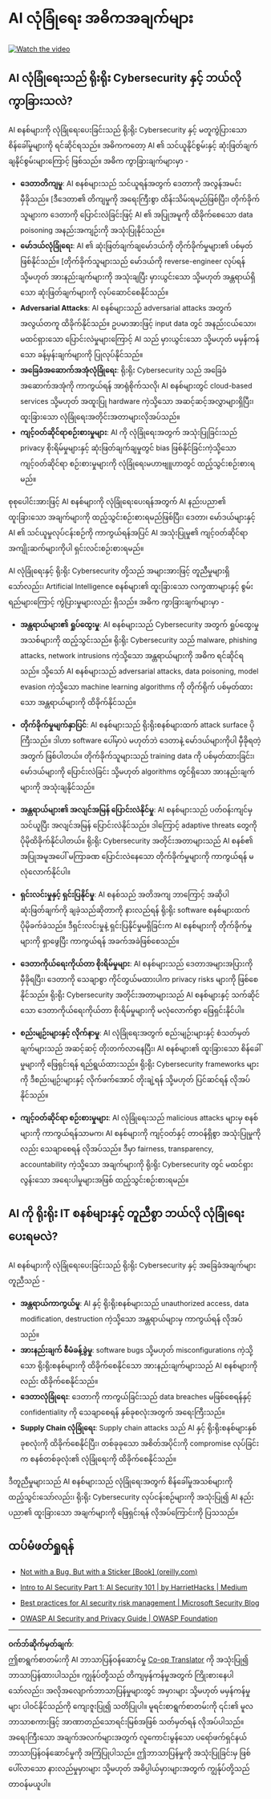 <!--
CO_OP_TRANSLATOR_METADATA:
{
  "original_hash": "66b61d96936cf25d20fcb411d4ce5227",
  "translation_date": "2025-09-03T22:52:08+00:00",
  "source_file": "8.1 AI security key concepts.md",
  "language_code": "my"
}
-->
# AI လုံခြုံရေး အဓိကအချက်များ

[![Watch the video](../../translated_images/8-1_placeholder.00bf95633da13ca44348bde620f848337ccbd7ae4022459eab1df7f37421ba4e.my.png)](https://learn-video.azurefd.net/vod/player?id=ba44f5f7-9b47-462f-9aa5-13e2b71f4998)

## AI လုံခြုံရေးသည် ရိုးရိုး Cybersecurity နှင့် ဘယ်လိုကွာခြားသလဲ?

AI စနစ်များကို လုံခြုံရေးပေးခြင်းသည် ရိုးရိုး Cybersecurity နှင့် မတူကွဲပြားသော စိန်ခေါ်မှုများကို ရင်ဆိုင်ရသည်။ အဓိကကတော့ AI ၏ သင်ယူနိုင်စွမ်းနှင့် ဆုံးဖြတ်ချက်ချနိုင်စွမ်းများကြောင့် ဖြစ်သည်။ အဓိက ကွာခြားချက်များမှာ -

-   **ဒေတာတိကျမှု**: AI စနစ်များသည် သင်ယူရန်အတွက် ဒေတာကို အလွန်အမင်း မှီခိုသည်။ [ဒီဒေတာ၏ တိကျမှုကို အရေးကြီးစွာ ထိန်းသိမ်းရမည်ဖြစ်ပြီး၊ တိုက်ခိုက်သူများက ဒေတာကို ပြောင်းလဲခြင်းဖြင့် AI ၏ အပြုအမူကို ထိခိုက်စေသော data poisoning အနည်းအကျဉ်းကို အသုံးပြုနိုင်သည်။
-   **မော်ဒယ်လုံခြုံရေး**: AI ၏ ဆုံးဖြတ်ချက်ချမော်ဒယ်ကို တိုက်ခိုက်မှုများ၏ ပစ်မှတ်ဖြစ်နိုင်သည်။ [တိုက်ခိုက်သူများသည် မော်ဒယ်ကို reverse-engineer လုပ်ရန် သို့မဟုတ် အားနည်းချက်များကို အသုံးချပြီး မှားယွင်းသော သို့မဟုတ် အန္တရာယ်ရှိသော ဆုံးဖြတ်ချက်များကို လုပ်ဆောင်စေနိုင်သည်။
-   **Adversarial Attacks**: AI စနစ်များသည် adversarial attacks အတွက် အလွယ်တကူ ထိခိုက်နိုင်သည်။ ဥပမာအားဖြင့် input data တွင် အနည်းငယ်သော၊ မထင်ရှားသော ပြောင်းလဲမှုများကြောင့် AI သည် မှားယွင်းသော သို့မဟုတ် မမှန်ကန်သော ခန့်မှန်းချက်များကို ပြုလုပ်နိုင်သည်။
-   **အခြေခံအဆောက်အအုံလုံခြုံရေး**: ရိုးရိုး Cybersecurity သည် အခြေခံအဆောက်အအုံကို ကာကွယ်ရန် အာရုံစိုက်သလို၊ AI စနစ်များတွင် cloud-based services သို့မဟုတ် အထူးပြု hardware ကဲ့သို့သော အဆင့်ဆင့်အလွှာများရှိပြီး၊ ထူးခြားသော လုံခြုံရေးအတိုင်းအတာများလိုအပ်သည်။
-   **ကျင့်ဝတ်ဆိုင်ရာစဉ်းစားမှုများ**: AI ကို လုံခြုံရေးအတွက် အသုံးပြုခြင်းသည် privacy စိုးရိမ်မှုများနှင့် ဆုံးဖြတ်ချက်ချမှုတွင် bias ဖြစ်နိုင်ခြင်းကဲ့သို့သော ကျင့်ဝတ်ဆိုင်ရာ စဉ်းစားမှုများကို လုံခြုံရေးမဟာဗျူဟာတွင် ထည့်သွင်းစဉ်းစားရမည်။

စုစုပေါင်းအားဖြင့် AI စနစ်များကို လုံခြုံရေးပေးရန်အတွက် AI နည်းပညာ၏ ထူးခြားသော အချက်များကို ထည့်သွင်းစဉ်းစားရမည်ဖြစ်ပြီး၊ ဒေတာ၊ မော်ဒယ်များနှင့် AI ၏ သင်ယူမှုလုပ်ငန်းစဉ်ကို ကာကွယ်ရန်အပြင် AI အသုံးပြုမှု၏ ကျင့်ဝတ်ဆိုင်ရာ အကျိုးဆက်များကိုပါ ရှင်းလင်းစဉ်းစားရမည်။

AI လုံခြုံရေးနှင့် ရိုးရိုး Cybersecurity တို့သည် အများအားဖြင့် တူညီမှုများရှိသော်လည်း၊ Artificial Intelligence စနစ်များ၏ ထူးခြားသော လက္ခဏာများနှင့် စွမ်းရည်များကြောင့် ကွဲပြားမှုများလည်း ရှိသည်။ အဓိက ကွာခြားချက်များမှာ -

- **အန္တရာယ်များ၏ ရှုပ်ထွေးမှု**: AI စနစ်များသည် Cybersecurity အတွက် ရှုပ်ထွေးမှုအသစ်များကို ထည့်သွင်းသည်။ ရိုးရိုး Cybersecurity သည် malware, phishing attacks, network intrusions ကဲ့သို့သော အန္တရာယ်များကို အဓိက ရင်ဆိုင်ရသည်။ သို့သော် AI စနစ်များသည် adversarial attacks, data poisoning, model evasion ကဲ့သို့သော machine learning algorithms ကို တိုက်ရိုက် ပစ်မှတ်ထားသော အန္တရာယ်များကို ထိခိုက်နိုင်သည်။
  
- **တိုက်ခိုက်မှုမျက်နှာပြင်**: AI စနစ်များသည် ရိုးရိုးစနစ်များထက် attack surface ပိုကြီးသည်။ ဒါဟာ software ပေါ်မှာပဲ မဟုတ်ဘဲ ဒေတာနဲ့ မော်ဒယ်များကိုပါ မှီခိုရတဲ့အတွက် ဖြစ်ပါတယ်။ တိုက်ခိုက်သူများသည် training data ကို ပစ်မှတ်ထားခြင်း၊ မော်ဒယ်များကို ပြောင်းလဲခြင်း သို့မဟုတ် algorithms တွင်ရှိသော အားနည်းချက်များကို အသုံးချနိုင်သည်။

- **အန္တရာယ်များ၏ အလျင်အမြန် ပြောင်းလဲနိုင်မှု**: AI စနစ်များသည် ပတ်ဝန်းကျင်မှ သင်ယူပြီး အလျင်အမြန် ပြောင်းလဲနိုင်သည်။ ဒါကြောင့် adaptive threats တွေကို ပိုမိုထိခိုက်နိုင်ပါတယ်။ ရိုးရိုး Cybersecurity အတိုင်းအတာများသည် AI စနစ်၏ အပြုအမူအပေါ် မကြာခဏ ပြောင်းလဲနေသော တိုက်ခိုက်မှုများကို ကာကွယ်ရန် မလုံလောက်နိုင်ပါ။

- **ရှင်းလင်းမှုနှင့် ရှင်းပြနိုင်မှု**: AI စနစ်သည် အတိအကျ ဘာကြောင့် အဆိုပါ ဆုံးဖြတ်ချက်ကို ချခဲ့သည်ဆိုတာကို နားလည်ရန် ရိုးရိုး software စနစ်များထက် ပိုမိုခက်ခဲသည်။ ဒီရှင်းလင်းမှုနဲ့ ရှင်းပြနိုင်မှုမရှိခြင်းက AI စနစ်များကို တိုက်ခိုက်မှုများကို ရှာဖွေပြီး ကာကွယ်ရန် အခက်အခဲဖြစ်စေသည်။

- **ဒေတာကိုယ်ရေးကိုယ်တာ စိုးရိမ်မှုများ**: AI စနစ်များသည် ဒေတာအများအပြားကို မှီခိုရပြီး၊ ဒေတာကို သေချာစွာ ကိုင်တွယ်မထားပါက privacy risks များကို ဖြစ်စေနိုင်သည်။ ရိုးရိုး Cybersecurity အတိုင်းအတာများသည် AI စနစ်များနှင့် သက်ဆိုင်သော ဒေတာကိုယ်ရေးကိုယ်တာ စိုးရိမ်မှုများကို မလုံလောက်စွာ ဖြေရှင်းနိုင်ပါ။

- **စည်းမျဉ်းများနှင့် လိုက်နာမှု**: AI လုံခြုံရေးအတွက် စည်းမျဉ်းများနှင့် စံသတ်မှတ်ချက်များသည် အဆင့်ဆင့် တိုးတက်လာနေပြီး၊ AI စနစ်များ၏ ထူးခြားသော စိန်ခေါ်မှုများကို ဖြေရှင်းရန် ရည်ရွယ်ထားသည်။ ရိုးရိုး Cybersecurity frameworks များကို ဒီစည်းမျဉ်းများနှင့် လိုက်ဖက်အောင် တိုးချဲ့ရန် သို့မဟုတ် ပြင်ဆင်ရန် လိုအပ်နိုင်သည်။

- **ကျင့်ဝတ်ဆိုင်ရာ စဉ်းစားမှုများ**: AI လုံခြုံရေးသည် malicious attacks များမှ စနစ်များကို ကာကွယ်ရန်သာမက၊ AI စနစ်များကို ကျင့်ဝတ်နှင့် တာဝန်ရှိစွာ အသုံးပြုမှုကိုလည်း သေချာစေရန် လိုအပ်သည်။ ဒီမှာ fairness, transparency, accountability ကဲ့သို့သော အချက်များကို ရိုးရိုး Cybersecurity တွင် မထင်ရှားလွန်းသော အရေးပါမှုများအဖြစ် ထည့်သွင်းစဉ်းစားရမည်။

## AI ကို ရိုးရိုး IT စနစ်များနှင့် တူညီစွာ ဘယ်လို လုံခြုံရေးပေးရမလဲ?

AI စနစ်များကို လုံခြုံရေးပေးခြင်းသည် ရိုးရိုး Cybersecurity နှင့် အခြေခံအချက်များ တူညီသည် -

-   **အန္တရာယ်ကာကွယ်မှု**: AI နှင့် ရိုးရိုးစနစ်များသည် unauthorized access, data modification, destruction ကဲ့သို့သော အန္တရာယ်များမှ ကာကွယ်ရန် လိုအပ်သည်။
-   **အားနည်းချက် စီမံခန့်ခွဲမှု**: software bugs သို့မဟုတ် misconfigurations ကဲ့သို့သော ရိုးရိုးစနစ်များကို ထိခိုက်စေနိုင်သော အားနည်းချက်များသည် AI စနစ်များကိုလည်း ထိခိုက်စေနိုင်သည်။
-   **ဒေတာလုံခြုံရေး**: ဒေတာကို ကာကွယ်ခြင်းသည် data breaches မဖြစ်စေရန်နှင့် confidentiality ကို သေချာစေရန် နှစ်ခုစလုံးအတွက် အရေးကြီးသည်။
-   **Supply Chain လုံခြုံရေး**: Supply chain attacks သည် AI နှင့် ရိုးရိုးစနစ်များနှစ်ခုစလုံးကို ထိခိုက်စေနိုင်ပြီး၊ တစ်ခုခုသော အစိတ်အပိုင်းကို compromise လုပ်ခြင်းက စနစ်တစ်ခုလုံး၏ လုံခြုံရေးကို ထိခိုက်စေနိုင်သည်။

ဒီတူညီမှုများသည် AI စနစ်များသည် လုံခြုံရေးအတွက် စိန်ခေါ်မှုအသစ်များကို ထည့်သွင်းသော်လည်း၊ ရိုးရိုး Cybersecurity လုပ်ငန်းစဉ်များကို အသုံးပြု၍ AI နည်းပညာ၏ ထူးခြားသော အချက်များကို ဖြေရှင်းရန် လိုအပ်ကြောင်းကို ပြသသည်။

## ထပ်မံဖတ်ရှုရန်

- [Not with a Bug, But with a Sticker [Book] (oreilly.com)](https://www.oreilly.com/library/view/not-with-a/9781119883982/)
   
- [Intro to AI Security Part 1: AI Security 101 | by HarrietHacks | Medium](https://medium.com/@harrietfarlow/intro-to-ai-security-part-1-ai-security-101-b8662a9efe5)
   
- [Best practices for AI security risk management | Microsoft Security Blog](https://www.microsoft.com/en-us/security/blog/2021/12/09/best-practices-for-ai-security-risk-management/?WT.mc_id=academic-96948-sayoung)
   
- [OWASP AI Security and Privacy Guide | OWASP Foundation](https://owasp.org/www-project-ai-security-and-privacy-guide/)

---

**ဝက်ဘ်ဆိုက်မှတ်ချက်**:  
ဤစာရွက်စာတမ်းကို AI ဘာသာပြန်ဝန်ဆောင်မှု [Co-op Translator](https://github.com/Azure/co-op-translator) ကို အသုံးပြု၍ ဘာသာပြန်ထားပါသည်။ ကျွန်ုပ်တို့သည် တိကျမှန်ကန်မှုအတွက် ကြိုးစားနေပါသော်လည်း၊ အလိုအလျောက်ဘာသာပြန်မှုများတွင် အမှားများ သို့မဟုတ် မမှန်ကန်မှုများ ပါဝင်နိုင်သည်ကို ကျေးဇူးပြု၍ သတိပြုပါ။ မူရင်းစာရွက်စာတမ်းကို ၎င်း၏ မူလဘာသာစကားဖြင့် အာဏာတည်သောရင်းမြစ်အဖြစ် သတ်မှတ်ရန် လိုအပ်ပါသည်။ အရေးကြီးသော အချက်အလက်များအတွက် လူကောင်းမွန်သော ပရော်ဖက်ရှင်နယ်ဘာသာပြန်ဝန်ဆောင်မှုကို အကြံပြုပါသည်။ ဤဘာသာပြန်မှုကို အသုံးပြုခြင်းမှ ဖြစ်ပေါ်လာသော နားလည်မှုမှားများ သို့မဟုတ် အဓိပ္ပါယ်မှားများအတွက် ကျွန်ုပ်တို့သည် တာဝန်မယူပါ။